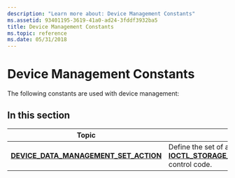 ```yaml
---
description: "Learn more about: Device Management Constants"
ms.assetid: 93401195-3619-41a0-ad24-3fddf3932ba5
title: Device Management Constants
ms.topic: reference
ms.date: 05/31/2018
---
```


# Device Management Constants

The following constants are used with device management:

## In this section



| Topic                                                                                         | Description                                                                                                                                                  |
|-----------------------------------------------------------------------------------------------|--------------------------------------------------------------------------------------------------------------------------------------------------------------|
| [**DEVICE\_DATA\_MANAGEMENT\_SET\_ACTION**](device-data-management-set-action.md)<br/> | Define the set of actions for the [**IOCTL\_STORAGE\_MANAGE\_DATA\_SET\_ATTRIBUTES**](/windows/desktop/api/WinIoCtl/ni-winioctl-ioctl_storage_manage_data_set_attributes) control code.<br/> |



 

 

 




